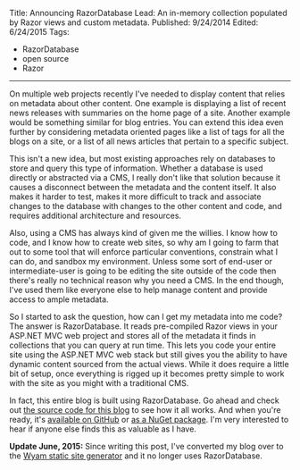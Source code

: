 ﻿Title: Announcing RazorDatabase
Lead: An in-memory collection populated by Razor views and custom metadata.
Published: 9/24/2014
Edited: 6/24/2015
Tags:
  - RazorDatabase
  - open source
  - Razor
---
<p>On multiple web projects recently I've needed to display content that relies on metadata about other content. One example is displaying a list of recent news releases with summaries on the home page of a site. Another example would be something similar for blog entries. You can extend this idea even further by considering metadata oriented pages like a list of tags for all the blogs on a site, or a list of all news articles that pertain to a specific subject.</p>

<p>This isn't a new idea, but most existing approaches rely on databases to store and query this type of information. Whether a database is used directly or abstracted via a CMS, I really don't like that solution because it causes a disconnect between the metadata and the content itself. It also makes it harder to test, makes it more difficult to track and associate changes to the database with changes to the other content and code, and requires additional architecture and resources.</p>

<p>Also, using a CMS has always kind of given me the willies. I know how to code, and I know how to create web sites, so why am I going to farm that out to some tool that will enforce particular conventions, constrain what I can do, and sandbox my environment. Unless some sort of end-user or intermediate-user is going to be editing the site outside of the code then there's really no technical reason why you need a CMS. In the end though, I've used them like everyone else to help manage content and provide access to ample metadata.</p>

<p>So I started to ask the question, how can I get my metadata into me code? The answer is RazorDatabase. It reads pre-compiled Razor views in your ASP.NET MVC web project and stores all of the metadata it finds in collections that you can query at run time. This lets you code your entire site using the ASP.NET MVC web stack but still gives you the ability to have dynamic content sourced from the actual views. While it does require a little bit of setup, once everything is rigged up it becomes pretty simple to work with the site as you might with a traditional CMS.</p>

<p>In fact, this entire blog is built using RazorDatabase. Go ahead and check out <a href="https://github.com/daveaglick/daveaglick">the source code for this blog</a> to see how it all works. And when you're ready, it's <a href="https://github.com/daveaglick/RazorDatabase">available on GitHub</a> or <a href="https://www.nuget.org/packages/RazorDatabase/">as a NuGet package</a>. I'm very interested to hear if anyone else finds this as valuable as I have.</p>

<div role="alert" class="alert alert-info">    <div><strong>Update June, 2015:</strong> Since writing this post, I've converted my blog over to the <a href="https://wyam.io" class="alert-link">Wyam static site generator</a> and it no longer uses RazorDatabase.</div>
</div>